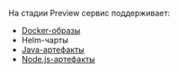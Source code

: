 На стадии Preview сервис поддерживает:
* [Docker-образы](../../cloud-registry/concepts/docker-image.md)
* Helm-чарты
* [Java-артефакты](../../cloud-registry/concepts/art-java.md)
* [Node.js-артефакты](../../cloud-registry/concepts/art-nodejs.md)
